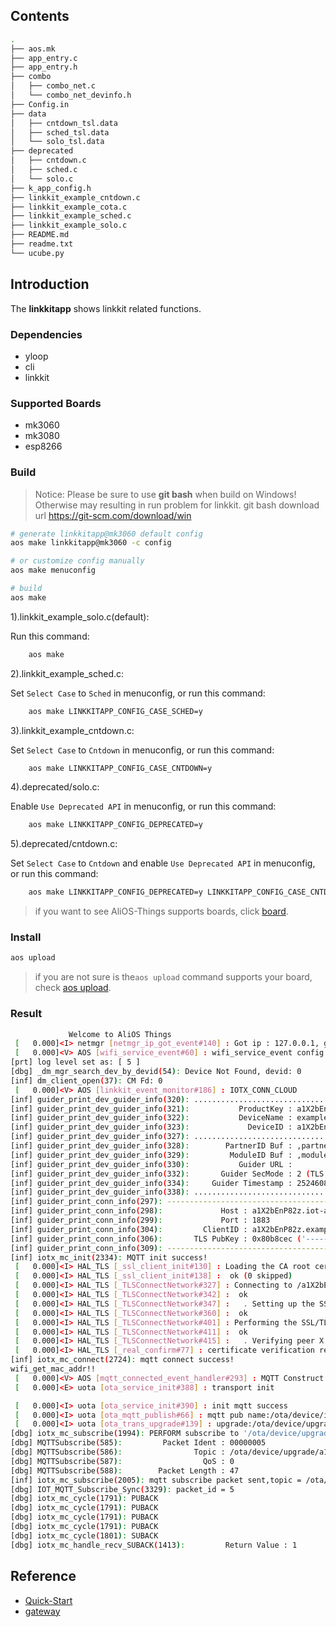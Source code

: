 ## Contents

```sh
.
├── aos.mk
├── app_entry.c
├── app_entry.h
├── combo
│   ├── combo_net.c
│   └── combo_net_devinfo.h
├── Config.in
├── data
│   ├── cntdown_tsl.data
│   ├── sched_tsl.data
│   └── solo_tsl.data
├── deprecated
│   ├── cntdown.c
│   ├── sched.c
│   └── solo.c
├── k_app_config.h
├── linkkit_example_cntdown.c
├── linkkit_example_cota.c
├── linkkit_example_sched.c
├── linkkit_example_solo.c
├── README.md
├── readme.txt
└── ucube.py


```

## Introduction

The **linkkitapp**  shows linkkit related functions.

### Dependencies

* yloop
* cli
* linkkit

### Supported Boards

- mk3060
- mk3080
- esp8266

### Build

> Notice: Please be sure to use **git bash** when build on Windows! Otherwise may resulting in run problem for linkkit. git bash download url https://git-scm.com/download/win

```sh
# generate linkkitapp@mk3060 default config
aos make linkkitapp@mk3060 -c config

# or customize config manually
aos make menuconfig

# build
aos make
```

1).linkkit_example_solo.c(default):

Run this command:
```sh
    aos make
```

2).linkkit_example_sched.c:

Set `Select Case` to `Sched` in menuconfig, or run this command:
```sh
    aos make LINKKITAPP_CONFIG_CASE_SCHED=y
```

3).linkkit_example_cntdown.c:

Set `Select Case` to `Cntdown` in menuconfig, or run this command:
```sh
    aos make LINKKITAPP_CONFIG_CASE_CNTDOWN=y
```

4).deprecated/solo.c:

Enable `Use Deprecated API` in menuconfig, or run this command:
```sh
    aos make LINKKITAPP_CONFIG_DEPRECATED=y
```

5).deprecated/cntdown.c:

Set `Select Case` to `Cntdown` and enable `Use Deprecated API` in menuconfig, or run this command:
```sh
    aos make LINKKITAPP_CONFIG_DEPRECATED=y LINKKITAPP_CONFIG_CASE_CNTDOWN=y
```

> if you want to see AliOS-Things supports boards, click [board](../../../board).

### Install

```sh
aos upload
```

> if you are not sure is the`aos upload` command supports your board, check [aos upload](../../../build/site_scons/upload).

### Result

```sh
             Welcome to AliOS Things           
 [   0.000]<I> netmgr [netmgr_ip_got_event#140] : Got ip : 127.0.0.1, gw : 127.0.0.1, mask : 255.255.255.0
 [   0.000]<V> AOS [wifi_service_event#60] : wifi_service_event config.ssid cisco-15A7
[prt] log level set as: [ 5 ]
[dbg] _dm_mgr_search_dev_by_devid(54): Device Not Found, devid: 0
[inf] dm_client_open(37): CM Fd: 0
 [   0.000]<V> AOS [linkkit_event_monitor#186] : IOTX_CONN_CLOUD
[inf] guider_print_dev_guider_info(320): ....................................................
[inf] guider_print_dev_guider_info(321):           ProductKey : a1X2bEnP82z
[inf] guider_print_dev_guider_info(322):           DeviceName : example1
[inf] guider_print_dev_guider_info(323):             DeviceID : a1X2bEnP82z.example1
[inf] guider_print_dev_guider_info(327): ....................................................
[inf] guider_print_dev_guider_info(328):        PartnerID Buf : ,partner_id=example.demo.partner-id
[inf] guider_print_dev_guider_info(329):         ModuleID Buf : ,module_id=example.demo.module-id
[inf] guider_print_dev_guider_info(330):           Guider URL : 
[inf] guider_print_dev_guider_info(332):       Guider SecMode : 2 (TLS + Direct)
[inf] guider_print_dev_guider_info(334):     Guider Timestamp : 2524608000000
[inf] guider_print_dev_guider_info(338): ....................................................
[inf] guider_print_conn_info(297): -----------------------------------------
[inf] guider_print_conn_info(298):             Host : a1X2bEnP82z.iot-as-mqtt.cn-shanghai.aliyuncs.com
[inf] guider_print_conn_info(299):             Port : 1883
[inf] guider_print_conn_info(304):         ClientID : a1X2bEnP82z.example1|securemode=2,timestamp=2524608000000,signmethod=hmacsha1,gw=0,ext=0,partner_id=example.demo.partner-id,module_id=example.demo.module-id|
[inf] guider_print_conn_info(306):       TLS PubKey : 0x80b8cec ('-----BEGIN CERTI ...')
[inf] guider_print_conn_info(309): -----------------------------------------
[inf] iotx_mc_init(2334): MQTT init success!
 [   0.000]<I> HAL_TLS [_ssl_client_init#130] : Loading the CA root certificate ...
 [   0.000]<I> HAL_TLS [_ssl_client_init#138] :  ok (0 skipped)
 [   0.000]<I> HAL_TLS [_TLSConnectNetwork#327] : Connecting to /a1X2bEnP82z.iot-as-mqtt.cn-shanghai.aliyuncs.com/1883...
 [   0.000]<I> HAL_TLS [_TLSConnectNetwork#342] :  ok
 [   0.000]<I> HAL_TLS [_TLSConnectNetwork#347] :   . Setting up the SSL/TLS structure...
 [   0.000]<I> HAL_TLS [_TLSConnectNetwork#360] :  ok
 [   0.000]<I> HAL_TLS [_TLSConnectNetwork#401] : Performing the SSL/TLS handshake...
 [   0.000]<I> HAL_TLS [_TLSConnectNetwork#411] :  ok
 [   0.000]<I> HAL_TLS [_TLSConnectNetwork#415] :   . Verifying peer X.509 certificate..
 [   0.000]<I> HAL_TLS [_real_confirm#77] : certificate verification result: 0x00
[inf] iotx_mc_connect(2724): mqtt connect success!
wifi_get_mac_addr!!
 [   0.000]<V> AOS [mqtt_connected_event_handler#293] : MQTT Construct  OTA start
 [   0.000]<E> uota [ota_service_init#388] : transport init

 [   0.000]<I> uota [ota_service_init#390] : init mqtt success
 [   0.000]<I> uota [ota_mqtt_publish#66] : mqtt pub name:/ota/device/inform/a1X2bEnP82z/example1 msg:{"id":0,"params":{"version":"app-1.0.0-20181130.1924"}}
 [   0.000]<I> uota [ota_trans_upgrade#139] : upgrade:/ota/device/upgrade/a1X2bEnP82z/example1
[dbg] iotx_mc_subscribe(1994): PERFORM subscribe to '/ota/device/upgrade/a1X2bEnP82z/example1' (msgId=5)
[dbg] MQTTSubscribe(585):         Packet Ident : 00000005
[dbg] MQTTSubscribe(586):                Topic : /ota/device/upgrade/a1X2bEnP82z/example1
[dbg] MQTTSubscribe(587):                  QoS : 0
[dbg] MQTTSubscribe(588):        Packet Length : 47
[inf] iotx_mc_subscribe(2005): mqtt subscribe packet sent,topic = /ota/device/upgrade/a1X2bEnP82z/example1!
[dbg] IOT_MQTT_Subscribe_Sync(3329): packet_id = 5
[dbg] iotx_mc_cycle(1791): PUBACK
[dbg] iotx_mc_cycle(1791): PUBACK
[dbg] iotx_mc_cycle(1791): PUBACK
[dbg] iotx_mc_cycle(1791): PUBACK
[dbg] iotx_mc_cycle(1801): SUBACK
[dbg] iotx_mc_handle_recv_SUBACK(1413):         Return Value : 1

```

## Reference

* [Quick-Start](https://github.com/alibaba/AliOS-Things/wiki/Quick-Start)
* [gateway](https://code.aliyun.com/edward.yangx/public-docs/wikis/user-guide/linkkit/Prog_Guide/API/Linkkit_Provides)
